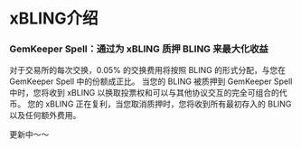 # xBLING介绍
### GemKeeper Spell：通过为 xBLING 质押 BLING 来最大化收益
对于交易所的每次交换，0.05% 的交换费用将按照 BLING 的形式分配，与您在 GemKeeper Spell 中的份额成正比。 当您的 BLING 被质押到 GemKeeper Spell 中时，您将收到 xBLING 以换取投票权和可以与其他协议交互的完全可组合的代币。
您的 xBLING 正在复利，当您取消质押时，您将收到所有最初存入的 BLING 以及任何额外费用。

更新中～～
